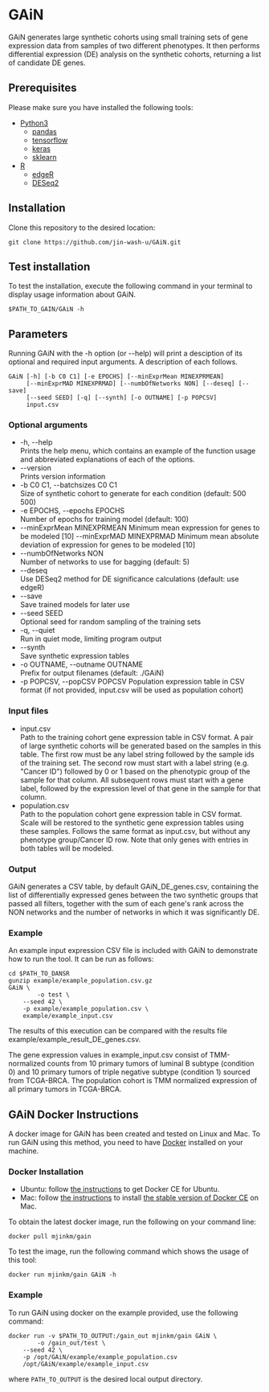 # GAiN
GAiN generates large synthetic cohorts using small training sets of gene expression data from samples of two different phenotypes. It then performs differential expression (DE) analysis on the synthetic cohorts, returning a list of candidate DE genes.
   
## Prerequisites
Please make sure you have installed the following tools:
- [Python3](https://www.python.org/)
  - [pandas](https://pandas.pydata.org/)
  - [tensorflow](https://www.tensorflow.org/)
  - [keras](https://keras.io/)
  - [sklearn](https://scikit-learn.org/)
- [R](https://www.r-project.org/)
  - [edgeR](https://bioconductor.org/packages/release/bioc/html/edgeR.html)
  - [DESeq2](https://bioconductor.org/packages/release/bioc/html/DESeq2.html)

## Installation
Clone this repository to the desired location:

```
git clone https://github.com/jin-wash-u/GAiN.git
```

## Test installation
To test the installation, execute the following command in your terminal to display usage information about GAiN. 
```
$PATH_TO_GAIN/GAiN -h
```

## Parameters
Running GAiN with the -h option (or --help) will print a desciption of its optional and required input arguments. A description of each follows.
```
GAiN [-h] [-b C0 C1] [-e EPOCHS] [--minExprMean MINEXPRMEAN]
     [--minExprMAD MINEXPRMAD] [--numbOfNetworks NON] [--deseq] [--save]
     [--seed SEED] [-q] [--synth] [-o OUTNAME] [-p POPCSV]
     input.csv
```
### Optional arguments
- -h, --help  
     Prints the help menu, which contains an example of the function usage and abbreviated explanations of each of the options.
- --version  
     Prints version information
- -b C0 C1, --batchsizes C0 C1  
     Size of synthetic cohort to generate for each condition (default: 500 500)
- -e EPOCHS, --epochs EPOCHS  
     Number of epochs for training model (default: 100)
- --minExprMean MINEXPRMEAN
     Minimum mean expression for genes to be modeled [10]
  --minExprMAD MINEXPRMAD
     Minimum mean absolute deviation of expression for genes to be modeled [10]
- --numbOfNetworks NON  
     Number of networks to use for bagging (default: 5)
- --deseq  
     Use DESeq2 method for DE significance calculations (default: use edgeR)
- --save  
     Save trained models for later use
- --seed SEED    
     Optional seed for random sampling of the training sets
- -q, --quiet  
     Run in quiet mode, limiting program output
- --synth  
     Save synthetic expression tables
- -o OUTNAME, --outname OUTNAME  
     Prefix for output filenames (default: ./GAiN)
- -p POPCSV, --popCSV POPCSV
     Population expression table in CSV format (if not provided, input.csv will be used as population cohort)

### Input files
- input.csv  
     Path to the training cohort gene expression table in CSV format.  A pair of large synthetic cohorts will be generated based on the samples in this table.  The first row must be any label string followed by the sample ids of the training set.  The second row must start with a label string (e.g. "Cancer ID") followed by 0 or 1 based on the phenotypic group of the sample for that column.  All subsequent rows must start with a gene label, followed by the expression level of that gene in the sample for that column.
- population.csv  
     Path to the population cohort gene expression table in CSV format.  Scale will be restored to the synthetic gene expression tables using these samples.  Follows the same format as input.csv, but without any phenotype group/Cancer ID row.  Note that only genes with entries in both tables will be modeled.

### Output
GAiN generates a CSV table, by default GAiN_DE_genes.csv, containing the list of differentially expressed genes between the two synthetic groups that passed all filters, together with the sum of each gene's rank across the NON networks and the number of networks in which it was significantly DE.
 
### Example
An example input expression CSV file is included with GAiN to demonstrate how to run the tool. It can be run as follows:

```
cd $PATH_TO_DANSR
gunzip example/example_population.csv.gz
GAiN \
        -o test \
	--seed 42 \
	-p example/example_population.csv \
	example/example_input.csv
```
The results of this execution can be compared with the results file example/example_result_DE_genes.csv.

The gene expression values in example_input.csv consist of TMM-normalized counts from 10 primary tumors of luminal B subtype (condition 0) and 10 primary tumors of triple negative subtype (condition 1) sourced from TCGA-BRCA.  The population cohort is TMM normalized expression of all primary tumors in TCGA-BRCA.

## GAiN Docker Instructions
A docker image for GAiN has been created and tested on Linux and Mac. To run GAiN using this method, you need to have [Docker](https://docs.docker.com/) installed on your machine. 

### Docker Installation
* Ubuntu: follow [the instructions](https://docs.docker.com/engine/installation/linux/docker-ce/ubuntu/) to get Docker CE for Ubuntu.
* Mac: follow [the instructions](https://store.docker.com/editions/community/docker-ce-desktop-mac) to install [the stable version of Docker CE](https://download.docker.com/mac/stable/Docker.dmg) on Mac.
<!--- 
* Windows: follow [the instructions](https://docs.docker.com/toolbox/toolbox_install_windows/) to install [Docker Toolbox](https://download.docker.com/win/stable/DockerToolbox.exe) on Windows. 
-->
 
To obtain the latest docker image, run the following on your command line:
 
```
docker pull mjinkm/gain
```
To test the image, run the following command which shows the usage of this tool:
```
docker run mjinkm/gain GAiN -h
```
### Example 
To run GAiN using docker on the example provided, use the following command:
```
docker run -v $PATH_TO_OUTPUT:/gain_out mjinkm/gain GAiN \
        -o /gain_out/test \
	--seed 42 \
	-p /opt/GAiN/example/example_population.csv
	/opt/GAiN/example/example_input.csv
```
where `PATH_TO_OUTPUT` is the desired local output directory.
